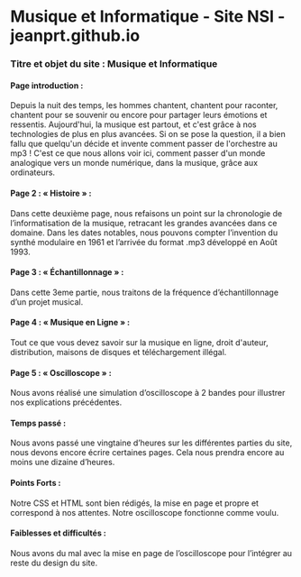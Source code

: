 # Musique et Informatique - Site NSI - jeanprt.github.io

### Titre et objet du site : Musique et Informatique

#### Page introduction : 

Depuis la nuit des temps, les hommes chantent, chantent pour raconter, chantent pour se souvenir ou encore pour partager leurs émotions et ressentis. Aujourd'hui, la musique est partout, et c'est grâce à nos technologies de plus en plus avancées. Si on se pose la question, il a bien fallu que quelqu'un décide et invente comment passer de l'orchestre au mp3 ! C'est ce que nous allons voir ici, comment passer d'un monde analogique vers un monde numérique, dans la musique, grâce aux ordinateurs.

#### Page 2 : « Histoire » :

Dans cette deuxième page, nous refaisons un point sur la chronologie de l’informatisation de la musique, retracant les grandes avancées dans ce domaine. Dans les dates notables, nous pouvons compter l’invention du synthé modulaire en 1961 et l’arrivée du format .mp3 développé en Août 1993.

#### Page 3 : « Échantillonnage » :

Dans cette 3eme partie, nous traitons de la fréquence d’échantillonnage d’un projet musical.

#### Page 4 : « Musique en Ligne » :

Tout ce que vous devez savoir sur la musique en ligne, droit d'auteur, distribution, maisons de disques et téléchargement illégal.

#### Page 5 : « Oscilloscope » :

Nous avons réalisé une simulation d’oscilloscope à 2 bandes pour illustrer nos explications précédentes.

#### Temps passé : 

Nous avons passé une vingtaine d’heures sur les différentes parties du site, nous devons encore écrire certaines pages. Cela nous prendra encore au moins une dizaine d’heures.

#### Points Forts : 

Notre CSS et HTML sont bien rédigés, la mise en page et propre et correspond à nos attentes. Notre oscilloscope fonctionne comme voulu.

#### Faiblesses et difficultés : 
Nous avons du mal avec la mise en page de l’oscilloscope pour l’intégrer au reste du design du site.
